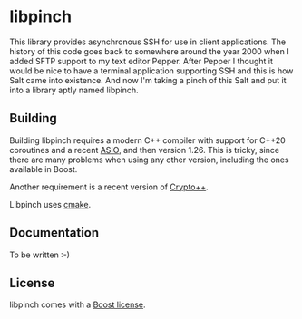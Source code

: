 libpinch
========

This library provides asynchronous SSH for use in client applications. The history of this code goes back to somewhere around the year 2000 when I added SFTP support to my text editor Pepper. After Pepper I thought it would be nice to have a terminal application supporting SSH and this is how Salt came into existence. And now I'm taking a pinch of this Salt and put it into a library aptly named libpinch.

Building
--------

Building libpinch requires a modern C++ compiler with support for C++20 coroutines and a recent [ASIO](https://think-async.com/Asio/), and then version 1.26. This is tricky, since there are many problems when using any other version, including the ones available in Boost.

Another requirement is a recent version of [Crypto++](https://cryptopp.com/).

Libpinch uses [cmake](https://cmake.org).


Documentation
-------------

To be written :-)

License
-------

libpinch comes with a [Boost license](https://www.boost.org/users/license.html).
